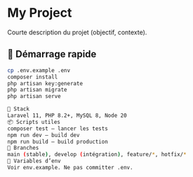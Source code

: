 # My Project

Courte description du projet (objectif, contexte).

## 🚀 Démarrage rapide
```bash
cp .env.example .env
composer install
php artisan key:generate
php artisan migrate
php artisan serve

🧱 Stack
Laravel 11, PHP 8.2+, MySQL 8, Node 20
📦 Scripts utiles
composer test — lancer les tests
npm run dev — build dev
npm run build — build production
🌿 Branches
main (stable), develop (intégration), feature/*, hotfix/*
🔐 Variables d’env
Voir env.example. Ne pas committer .env.